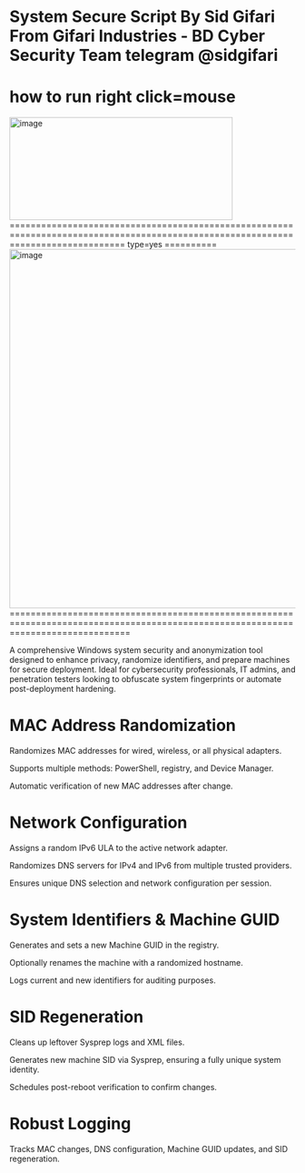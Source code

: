 System Secure Script By Sid Gifari
From Gifari Industries - BD Cyber Security Team 
telegram
@sidgifari
================================================================
how to run
right click=mouse
================================================================
<img width="393" height="181" alt="image" src="https://github.com/user-attachments/assets/c8339464-e1fe-41f8-b873-5b442692837f" />
==================================================================================================================================
type=yes
==========
<img width="1077" height="632" alt="image" src="https://github.com/user-attachments/assets/1225ae69-009f-444e-98d6-d1a520c7e29a" />
===================================================================================================================================

A comprehensive Windows system security and anonymization tool designed to enhance privacy, randomize identifiers, and prepare machines for secure deployment. Ideal for cybersecurity professionals, IT admins, and penetration testers looking to obfuscate system fingerprints or automate post-deployment hardening.


MAC Address Randomization
=========================
Randomizes MAC addresses for wired, wireless, or all physical adapters.

Supports multiple methods: PowerShell, registry, and Device Manager.

Automatic verification of new MAC addresses after change.

Network Configuration
======================
Assigns a random IPv6 ULA to the active network adapter.

Randomizes DNS servers for IPv4 and IPv6 from multiple trusted providers.

Ensures unique DNS selection and network configuration per session.

System Identifiers & Machine GUID
================================
Generates and sets a new Machine GUID in the registry.

Optionally renames the machine with a randomized hostname.

Logs current and new identifiers for auditing purposes.

SID Regeneration
================
Cleans up leftover Sysprep logs and XML files.

Generates new machine SID via Sysprep, ensuring a fully unique system identity.

Schedules post-reboot verification to confirm changes.

Robust Logging
===============
Tracks MAC changes, DNS configuration, Machine GUID updates, and SID regeneration.
